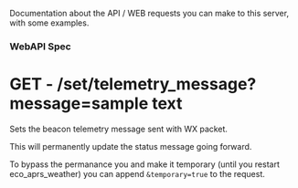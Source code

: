 Documentation about the API / WEB requests you can make to this server, with some examples.

### WebAPI Spec

# GET - /set/telemetry_message?message=sample text

Sets the beacon telemetry message sent with WX packet.

This will permanently update the status message going forward.

To bypass the permanance you and make it temporary (until you restart eco_aprs_weather) you can append `&temporary=true` to the request.
